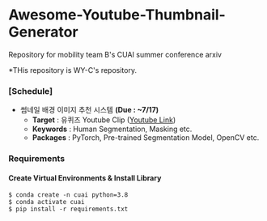 # Awesome-Youtube-Thumbnail-Generator
Repository for mobility team B's CUAI summer conference arxiv

*THis repository is WY-C's repository.

### [Schedule]
- 썸네일 배경 이미지 추천 시스템 **(Due : ~7/17)**
  - **Target** : 유퀴즈 Youtube Clip ([Youtube Link](https://www.youtube.com/watch?v=FlmIK9KNb9g&ab_channel=tvNDENT))
  - **Keywords** : Human Segmentation, Masking etc.
  - **Packages** : PyTorch, Pre-trained Segmentation Model, OpenCV etc.

### Requirements

#### Create Virtual Environments & Install Library
```
$ conda create -n cuai python=3.8
$ conda activate cuai
$ pip install -r requirements.txt
```
